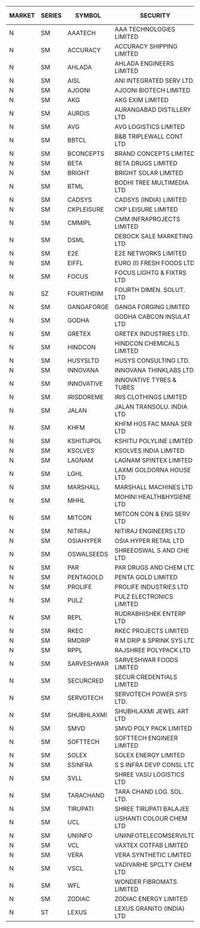 


| MARKET | SERIES | SYMBOL | SECURITY | PREV CL PR | OPEN PRICE | HIGH PRICE | LOW PRICE | CLOSE PRICE | NET TRDVAL | NET TRDQTY | CORP IND | HI 52 WK | LO 52 WK |
| ----- | ----- | ----- | ----- | ----- | ----- | ----- | ----- | ----- | ----- | ----- | ----- | ----- | ----- |
| N | SM | AAATECH | AAA TECHNOLOGIES LIMITED | 42.50 | 42.55 | 42.55 | 42.55 | 42.55 | 127650.00 | 3000 |  | 48.00 | 42.25 |
| N | SM | ACCURACY | ACCURACY SHIPPING LIMITED | 27.05 | 28.00 | 28.40 | 28.00 | 28.40 | 2106240.00 | 75200 |  | 42.60 | 12.35 |
| N | SM | AHLADA | AHLADA ENGINEERS LIMITED | 86.00 | 89.45 | 90.30 | 86.60 | 88.55 | 892450.00 | 10000 |  | 90.30 | 36.30 |
| N | SM | AISL | ANI INTEGRATED SERV LTD. | 20.75 | 20.20 | 20.20 | 20.20 | 20.20 | 24240.00 | 1200 |  | 28.55 | 14.30 |
| N | SM | AJOONI | AJOONI BIOTECH LIMITED | 31.65 | 31.65 | 32.70 | 30.60 | 32.60 | 640600.00 | 20000 |  | 36.50 | 6.35 |
| N | SM | AKG | AKG EXIM LIMITED | 44.40 | 46.10 | 46.10 | 46.10 | 46.10 | 295040.00 | 6400 |  | 76.50 | 30.00 |
| N | SM | AURDIS | AURANGABAD DISTILLERY LTD | 28.00 | 29.00 | 29.00 | 29.00 | 29.00 | 58000.00 | 2000 |  | 38.95 | 25.80 |
| N | SM | AVG | AVG LOGISTICS LIMITED | 55.50 | 53.10 | 57.80 | 52.75 | 57.80 | 259980.00 | 4800 |  | 84.00 | 23.10 |
| N | SM | BBTCL | B&B TRIPLEWALL CONT LTD | 40.00 | 40.50 | 40.50 | 40.10 | 40.10 | 241800.00 | 6000 |  | 42.80 | 27.20 |
| N | SM | BCONCEPTS | BRAND CONCEPTS LIMITED | 15.00 | 14.55 | 14.55 | 14.55 | 14.55 | 43650.00 | 3000 |  | 28.45 | 13.70 |
| N | SM | BETA | BETA DRUGS LIMITED | 116.50 | 120.00 | 120.00 | 114.25 | 114.40 | 646680.00 | 5600 |  | 140.80 | 37.00 |
| N | SM | BRIGHT | BRIGHT SOLAR LIMITED | 6.65 | 6.65 | 6.70 | 6.35 | 6.45 | 117000.00 | 18000 |  | 15.50 | 4.70 |
| N | SM | BTML | BODHI TREE MULTIMEDIA LTD | 83.00 | 90.00 | 90.00 | 90.00 | 90.00 | 108000.00 | 1200 |  | 96.00 | 74.50 |
| N | SM | CADSYS | CADSYS (INDIA) LIMITED | 22.55 | 23.00 | 23.65 | 23.00 | 23.65 | 231300.00 | 10000 |  | 37.50 | 15.50 |
| N | SM | CKPLEISURE | CKP LEISURE LIMITED | 2.85 | 2.75 | 2.95 | 2.75 | 2.95 | 45200.00 | 16000 |  | 7.55 | 2.75 |
| N | SM | CMMIPL | CMM INFRAPROJECTS LIMITED | 2.80 | 2.90 | 2.90 | 2.90 | 2.90 | 17400.00 | 6000 |  | 9.25 | 2.25 |
| N | SM | DSML | DEBOCK SALE MARKETING LTD | 19.40 | 18.45 | 18.45 | 18.45 | 18.45 | 110700.00 | 6000 |  | 21.95 | 3.50 |
| N | SM | E2E | E2E NETWORKS LIMITED | 36.75 | 38.45 | 38.55 | 38.45 | 38.55 | 462300.00 | 12000 |  | 57.95 | 13.30 |
| N | SM | EIFFL | EURO (I) FRESH FOODS LTD | 95.00 | 95.00 | 95.50 | 95.00 | 95.50 | 304800.00 | 3200 |  | 118.90 | 71.00 |
| N | SM | FOCUS | FOCUS LIGHTG & FIXTRS LTD | 18.05 | 18.05 | 18.95 | 18.05 | 18.95 | 165150.00 | 9000 |  | 35.70 | 15.50 |
| N | SZ | FOURTHDIM | FOURTH DIMEN. SOLUT. LTD | 11.15 | 10.60 | 10.60 | 10.60 | 10.60 | 53000.00 | 5000 |  | 13.65 | 5.55 |
| N | SM | GANGAFORGE | GANGA FORGING LIMITED | 19.50 | 19.10 | 19.85 | 19.05 | 19.40 | 1751100.00 | 90000 |  | 21.00 | 8.70 |
| N | SM | GODHA | GODHA CABCON INSULAT LTD | 34.50 | 34.00 | 34.05 | 33.90 | 33.95 | 543600.00 | 16000 |  | 34.95 | 11.80 |
| N | SM | GRETEX | GRETEX INDUSTRIES LTD. | 6.40 | 6.70 | 6.70 | 6.70 | 6.70 | 40200.00 | 6000 |  | 6.70 | 5.20 |
| N | SM | HINDCON | HINDCON CHEMICALS LIMITED | 25.50 | 26.25 | 26.25 | 25.15 | 25.25 | 925800.00 | 36000 |  | 27.00 | 8.05 |
| N | SM | HUSYSLTD | HUSYS CONSULTING LTD. | 108.00 | 102.60 | 102.60 | 102.60 | 102.60 | 205200.00 | 2000 |  | 131.85 | 20.50 |
| N | SM | INNOVANA | INNOVANA THINKLABS LTD. | 82.50 | 82.50 | 86.60 | 80.15 | 86.45 | 508550.00 | 6000 |  | 315.00 | 70.25 |
| N | SM | INNOVATIVE | INNOVATIVE TYRES & TUBES | 6.95 | 7.25 | 7.25 | 7.25 | 7.25 | 43500.00 | 6000 |  | 13.20 | 5.40 |
| N | SM | IRISDOREME | IRIS CLOTHINGS LIMITED | 43.00 | 36.90 | 44.50 | 36.90 | 41.00 | 3443440.00 | 89600 |  | 192.00 | 28.50 |
| N | SM | JALAN | JALAN TRANSOLU. INDIA LTD | 3.25 | 3.10 | 3.10 | 3.10 | 3.10 | 55800.00 | 18000 |  | 6.65 | 2.85 |
| N | SM | KHFM | KHFM HOS FAC MANA SER LTD | 28.50 | 28.80 | 29.50 | 28.80 | 29.30 | 615750.00 | 21000 |  | 36.40 | 22.20 |
| N | SM | KSHITIJPOL | KSHITIJ POLYLINE LIMITED | 25.00 | 24.90 | 25.30 | 24.90 | 25.10 | 301400.00 | 12000 |  | 34.35 | 19.20 |
| N | SM | KSOLVES | KSOLVES INDIA LIMITED | 421.00 | 422.00 | 422.00 | 422.00 | 422.00 | 253200.00 | 600 |  | 438.00 | 102.05 |
| N | SM | LAGNAM | LAGNAM SPINTEX LIMITED | 8.80 | 9.20 | 9.20 | 9.20 | 9.20 | 55200.00 | 6000 |  | 12.50 | 6.60 |
| N | SM | LGHL | LAXMI GOLDORNA HOUSE LTD | 15.00 | 15.00 | 15.00 | 15.00 | 15.00 | 240000.00 | 16000 |  | 16.10 | 14.95 |
| N | SM | MARSHALL | MARSHALL MACHINES LTD | 9.70 | 10.10 | 10.15 | 9.80 | 10.15 | 455100.00 | 45000 |  | 20.80 | 4.85 |
| N | SM | MHHL | MOHINI HEALTH&HYGIENE LTD | 18.55 | 19.00 | 19.00 | 19.00 | 19.00 | 57000.00 | 3000 |  | 23.20 | 11.35 |
| N | SM | MITCON | MITCON CON & ENG SERV LTD | 38.85 | 39.00 | 39.00 | 39.00 | 39.00 | 78000.00 | 2000 |  | 43.00 | 36.50 |
| N | SM | NITIRAJ | NITIRAJ ENGINEERS LTD | 50.25 | 50.50 | 50.50 | 50.50 | 50.50 | 75750.00 | 1500 |  | 67.95 | 47.95 |
| N | SM | OSIAHYPER | OSIA HYPER RETAIL LTD | 200.00 | 225.00 | 225.00 | 225.00 | 225.00 | 90000.00 | 400 |  | 325.00 | 188.05 |
| N | SM | OSWALSEEDS | SHREEOSWAL S AND CHE LTD | 40.70 | 42.55 | 42.65 | 42.55 | 42.65 | 681800.00 | 16000 |  | 50.45 | 21.80 |
| N | SM | PAR | PAR DRUGS AND CHEM LTD | 69.00 | 67.75 | 67.75 | 67.75 | 67.75 | 135500.00 | 2000 |  | 74.80 | 26.20 |
| N | SM | PENTAGOLD | PENTA GOLD LIMITED | 34.65 | 36.35 | 36.35 | 36.35 | 36.35 | 109050.00 | 3000 |  | 39.10 | 15.40 |
| N | SM | PROLIFE | PROLIFE INDUSTRIES LTD | 52.60 | 55.00 | 55.00 | 50.65 | 50.65 | 804150.00 | 15000 |  | 55.00 | 27.35 |
| N | SM | PULZ | PULZ ELECTRONICS LIMITED | 14.35 | 13.65 | 13.65 | 13.65 | 13.65 | 54600.00 | 4000 |  | 21.60 | 9.20 |
| N | SM | REPL | RUDRABHISHEK ENTERP LTD | 101.00 | 97.30 | 97.30 | 96.00 | 96.00 | 1162650.00 | 12000 |  | 109.35 | 24.50 |
| N | SM | RKEC | RKEC PROJECTS LIMITED | 34.85 | 38.95 | 38.95 | 35.10 | 36.00 | 331550.00 | 9000 |  | 65.00 | 26.20 |
| N | SM | RMDRIP | R M DRIP & SPRINK SYS LTD | 51.00 | 51.00 | 51.50 | 51.00 | 51.10 | 3781000.00 | 74000 |  | 63.00 | 14.65 |
| N | SM | RPPL | RAJSHREE POLYPACK LTD | 97.00 | 92.20 | 96.00 | 92.15 | 96.00 | 1613000.00 | 17000 |  | 101.80 | 47.75 |
| N | SM | SARVESHWAR | SARVESHWAR FOODS LIMITED | 13.70 | 13.70 | 13.70 | 13.05 | 13.05 | 170640.00 | 12800 |  | 20.10 | 8.45 |
| N | SM | SECURCRED | SECUR CREDENTIALS LIMITED | 15.25 | 16.00 | 16.00 | 16.00 | 16.00 | 48000.00 | 3000 |  | 33.75 | 12.15 |
| N | SM | SERVOTECH | SERVOTECH POWER SYS LTD. | 19.95 | 19.00 | 20.90 | 19.00 | 20.90 | 159600.00 | 8000 |  | 23.80 | 6.50 |
| N | SM | SHUBHLAXMI | SHUBHLAXMI JEWEL ART LTD | 13.75 | 13.75 | 13.75 | 13.75 | 13.75 | 27500.00 | 2000 |  | 59.90 | 12.05 |
| N | SM | SMVD | SMVD POLY PACK LIMITED | 8.95 | 9.00 | 9.00 | 9.00 | 9.00 | 36000.00 | 4000 |  | 12.00 | 6.45 |
| N | SM | SOFTTECH | SOFTTECH ENGINEER LIMITED | 83.20 | 79.25 | 79.25 | 79.05 | 79.10 | 633200.00 | 8000 |  | 88.00 | 32.45 |
| N | SM | SOLEX | SOLEX ENERGY LIMITED | 34.45 | 31.10 | 35.50 | 31.10 | 35.50 | 133200.00 | 4000 |  | 38.00 | 19.20 |
| N | SM | SSINFRA | S S INFRA DEVP CONSL LTD | 7.10 | 7.45 | 7.45 | 6.75 | 7.40 | 146400.00 | 21000 |  | 14.45 | 5.65 |
| N | SM | SVLL | SHREE VASU LOGISTICS LTD | 85.95 | 85.00 | 85.90 | 85.00 | 85.90 | 255900.00 | 3000 |  | 106.00 | 70.00 |
| N | SM | TARACHAND | TARA CHAND LOG. SOL. LTD. | 31.00 | 30.00 | 31.95 | 30.00 | 31.95 | 123900.00 | 4000 |  | 43.00 | 21.10 |
| N | SM | TIRUPATI | SHREE TIRUPATI BALAJEE | 27.35 | 28.00 | 28.00 | 28.00 | 28.00 | 924000.00 | 33000 |  | 45.00 | 22.40 |
| N | SM | UCL | USHANTI COLOUR CHEM LTD | 34.00 | 29.50 | 29.50 | 29.50 | 29.50 | 59000.00 | 2000 |  | 47.20 | 20.50 |
| N | SM | UNIINFO | UNIINFOTELECOMSERVILTD | 21.00 | 22.05 | 22.05 | 22.05 | 22.05 | 132300.00 | 6000 |  | 32.15 | 7.85 |
| N | SM | VCL | VAXTEX COTFAB LIMITED | 26.90 | 21.55 | 21.55 | 21.55 | 21.55 | 258600.00 | 12000 |  | 27.35 | 15.20 |
| N | SM | VERA | VERA SYNTHETIC LIMITED | 49.60 | 47.15 | 47.15 | 47.15 | 47.15 | 70725.00 | 1500 |  | 150.00 | 39.80 |
| N | SM | VSCL | VADIVARHE SPCLTY CHEM LTD | 8.85 | 9.25 | 9.25 | 9.25 | 9.25 | 27750.00 | 3000 |  | 17.80 | 5.85 |
| N | SM | WFL | WONDER FIBROMATS LIMITED | 47.25 | 44.90 | 44.90 | 44.90 | 44.90 | 143680.00 | 3200 |  | 93.95 | 43.30 |
| N | SM | ZODIAC | ZODIAC ENERGY LIMITED | 13.40 | 13.95 | 13.95 | 13.90 | 13.90 | 111400.00 | 8000 |  | 23.75 | 11.25 |
| N | ST | LEXUS | LEXUS GRANITO (INDIA) LTD | 16.50 | 16.60 | 16.60 | 16.60 | 16.60 | 33200.00 | 2000 |  | 74.00 | 16.05 |



